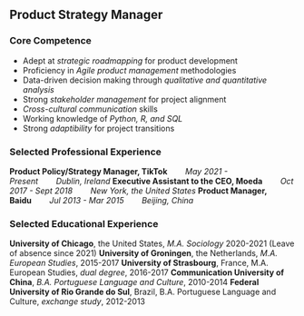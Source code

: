 ## Product Strategy Manager

### Core Competence
- Adept at *strategic roadmapping* for product development
- Proficiency in *Agile product management* methodologies
- Data-driven decision making through *qualitative and quantitative analysis*
- Strong *stakeholder management* for project alignment
- *Cross-cultural communication* skills
- Working knowledge of *Python, R, and SQL*
- Strong *adaptibility* for project transitions

### Selected Professional Experience
**Product Policy/Strategy Manager, TikTok**&nbsp;&nbsp;&nbsp;&nbsp;&nbsp;&nbsp;&nbsp;&nbsp;*May 2021 - Present*&nbsp;&nbsp;&nbsp;&nbsp;&nbsp;&nbsp;&nbsp;&nbsp;*Dublin, Ireland*
**Executive Assistant to the CEO, Moeda**&nbsp;&nbsp;&nbsp;&nbsp;&nbsp;&nbsp;&nbsp;&nbsp;*Oct 2017 - Sept 2018*&nbsp;&nbsp;&nbsp;&nbsp;&nbsp;&nbsp;&nbsp;&nbsp;*New York, the United States*
**Product Manager, Baidu**&nbsp;&nbsp;&nbsp;&nbsp;&nbsp;&nbsp;&nbsp;&nbsp;*Jul 2013 - Mar 2015*&nbsp;&nbsp;&nbsp;&nbsp;&nbsp;&nbsp;&nbsp;&nbsp;*Beijing, China*

### Selected Educational Experience
**University of Chicago**, the United States, *M.A. Sociology* 2020-2021 (Leave of absence since 2021)
**University of Groningen**, the Netherlands, *M.A. European Studies*, 2015-2017
**University of Strasbourg**, France, M.A. European Studies, *dual degree*, 2016-2017
**Communication University of China**, *B.A. Portuguese Language and Culture*, 2010-2014
**Federal University of Rio Grande do Sul**, Brazil, B.A. Portuguese Language and Culture, *exchange study*, 2012-2013




